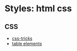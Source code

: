 # Styles: html css

## CSS
* [css-tricks](https://css-tricks.com/)
* [table elements](https://css-tricks.com/complete-guide-table-element/)